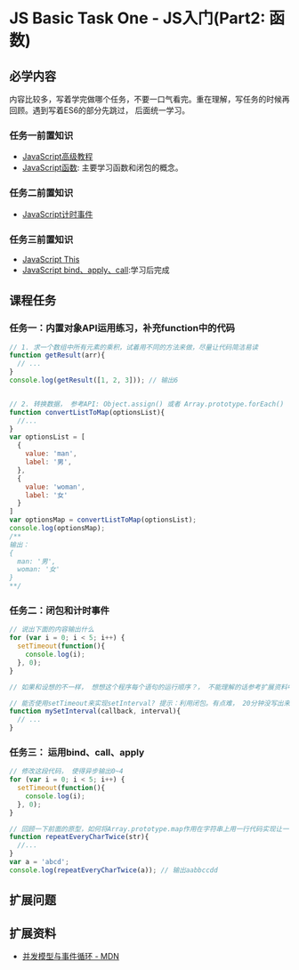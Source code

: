 # JS Basic Task One - JS入门(Part2: 函数)

## 必学内容
内容比较多，写着学完做哪个任务，不要一口气看完。重在理解，写任务的时候再回顾。遇到写着ES6的部分先跳过， 后面统一学习。
### 任务一前置知识
+ [JavaScript高级教程](https://www.runoob.com/js/js-objects.html)
+ [JavaScript函数](https://www.runoob.com/js/js-function-definition.html): 主要学习函数和闭包的概念。
### 任务二前置知识
+ [JavaScript计时事件](https://www.runoob.com/js/js-timing.html)
### 任务三前置知识
+ [JavaScript This](https://www.runoob.com/js/js-this.html)
+ [JavaScript bind、apply、call](https://www.runoob.com/w3cnote/js-call-apply-bind.html):学习后完成

## 课程任务
### 任务一：内置对象API运用练习，补充function中的代码
```javascript
// 1. 求一个数组中所有元素的乘积，试着用不同的方法来做，尽量让代码简洁易读
function getResult(arr){
  // ...
}
console.log(getResult([1, 2, 3])); // 输出6


// 2. 转换数据， 参考API: Object.assign() 或者 Array.prototype.forEach()
function convertListToMap(optionsList){
  //...
}
var optionsList = [
  {
    value: 'man',
    label: '男',
  },
  {
    value: 'woman',
    label: '女'
  }
]
var optionsMap = convertListToMap(optionsList);
console.log(optionsMap);
/**
输出：
{
  man: '男',
  woman: '女'
}
**/

```

### 任务二：闭包和计时事件
```javascript
// 说出下面的内容输出什么
for (var i = 0; i < 5; i++) {
  setTimeout(function(){
    console.log(i);
  }, 0);
}

// 如果和设想的不一样， 想想这个程序每个语句的运行顺序？， 不能理解的话参考扩展资料中的【并发模型与事件循环 - MDN】 后面将会有解决这个问题的练习

// 能否使用setTimeout来实现setInterval? 提示：利用闭包。有点难， 20分钟没写出来就放弃吧~等参考答案。
function mySetInterval(callback, interval){
  // ...
}
```

### 任务三： 运用bind、call、apply
```javascript
// 修改这段代码， 使得异步输出0~4
for (var i = 0; i < 5; i++) {
  setTimeout(function(){
    console.log(i);
  }, 0);
}

// 回顾一下前面的原型，如何将Array.prototype.map作用在字符串上用一行代码实现让一个字符串的每个字符出现两次
function repeatEveryCharTwice(str){
  //...
}
var a = 'abcd';
console.log(repeatEveryCharTwice(a)); // 输出aabbccdd
```

## 扩展问题

## 扩展资料
+ [并发模型与事件循环 - MDN](https://developer.mozilla.org/zh-CN/docs/Web/JavaScript/EventLoop)